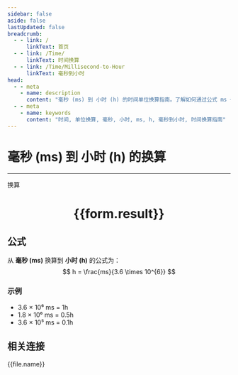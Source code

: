 ```yaml
---
sidebar: false
aside: false
lastUpdated: false
breadcrumb:
  - - link: /
      linkText: 首页
  - - link: /Time/
      linkText: 时间换算
  - - link: /Time/Millisecond-to-Hour
      linkText: 毫秒到小时
head:
  - - meta
    - name: description
      content: "毫秒 (ms) 到 小时 (h) 的时间单位换算指南。了解如何通过公式 ms ÷ 3,600,000 换算为小时。"
  - - meta
    - name: keywords
      content: "时间, 单位换算, 毫秒, 小时, ms, h, 毫秒到小时, 时间换算指南"
---
```

# 毫秒 (ms) 到 小时 (h) 的换算

---
<script setup>
import { onMounted, reactive, inject, ref } from 'vue'
import { NButton,NForm ,NFormItem,NInput,NInputNumber,NSelect,NCard,useMessage,NGrid ,NGi  } from 'naive-ui'
import { defineClientComponent } from 'vitepress'
import { Time } from '../../files';

const convert = inject('convert')

const form = reactive({
  number: null,
  result: '',
})

const convertHandler = () => {
  if (form.number !== null && !isNaN(form.number)) {
    const convertedValue = parseFloat(form.number) / 3600000
    form.result = `${form.number}ms = ${convertedValue.toFixed(6)}h`
  } else {
    form.result = '请输入有效的数值。'
  }
}
</script>

<n-form size="large" :model="form">
  <n-form-item label="毫秒 (ms)">
    <n-input-number v-model:value="form.number" placeholder="输入毫秒" style="width: 100%" />
  </n-form-item>
  <n-form-item>
    <n-button type="primary" @click="convertHandler" block>换算</n-button>
  </n-form-item>
</n-form>

<n-card  embedded :bordered="false" hoverable>
  <div  style="text-align:center">
    <h1>{{form.result}}</h1>
  </div>
</n-card>

## 公式

从 **毫秒 (ms)** 换算到 **小时 (h)** 的公式为：
$$ h = \frac{ms}{3.6 \times 10^{6}} $$

### 示例
- 3.6 × 10⁶ ms = 1h
- 1.8 × 10⁶ ms = 0.5h
- 3.6 × 10⁵ ms = 0.1h
## 相关连接
<n-grid x-gap="12" :cols="4">
  <n-gi v-for="(file, index) in Time" :key="index">
    <n-button
      text
      tag="a"
      :href="file.path"
      type="primary"
    >
      {{file.name}}
    </n-button>
  </n-gi>
</n-grid>